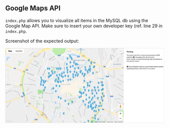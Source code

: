 ## Google Maps API
 `index.php` allows you to visualize all items in the MySQL db using the Google Map API. Make sure to insert your own developer key (ref. line 29 in `index.php`. 
 
 Screenshot of the expected output:
 
![Screenshot](https://raw.githubusercontent.com/nrollr/Mobilefor/screenshot/data/screenshot/view_result%402x.png)